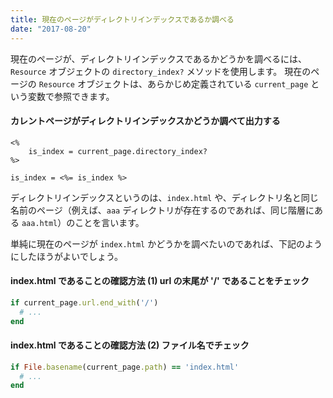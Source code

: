 ```yaml
---
title: 現在のページがディレクトリインデックスであるか調べる
date: "2017-08-20"
---
```


現在のページが、ディレクトリインデックスであるかどうかを調べるには、`Resource` オブジェクトの `directory_index?` メソッドを使用します。
現在のページの `Resource` オブジェクトは、あらかじめ定義されている `current_page` という変数で参照できます。

#### カレントページがディレクトリインデックスかどうか調べて出力する

~~~ erb
<%
    is_index = current_page.directory_index?
%>

is_index = <%= is_index %>
~~~

ディレクトリインデックスというのは、`index.html` や、ディレクトリ名と同じ名前のページ（例えば、`aaa` ディレクトリが存在するのであれば、同じ階層にある `aaa.html`）のことを言います。

単純に現在のページが `index.html` かどうかを調べたいのであれば、下記のようにしたほうがよいでしょう。

#### index.html であることの確認方法 (1) url の末尾が '/' であることをチェック

~~~ ruby
if current_page.url.end_with('/')
  # ...
end
~~~

#### index.html であることの確認方法 (2) ファイル名でチェック

~~~ ruby
if File.basename(current_page.path) == 'index.html'
  # ...
end
~~~


